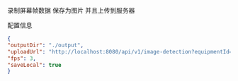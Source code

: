 录制屏幕帧数据 保存为图片 并且上传到服务器

配置信息

``` json
{
"outputDir": "./output",  
"uploadUrl": "http://localhost:8080/api/v1/image-detection?equipmentId=32dfSFS&imageId=2222222",
"fps": 3,
"saveLocal": true
}
```
